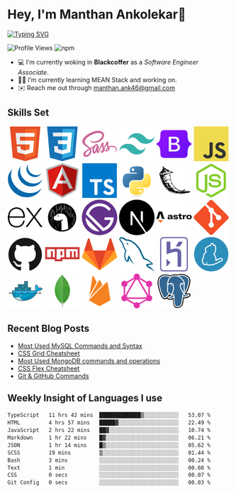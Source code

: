 # Hey, I'm Manthan Ankolekar👋

[![Typing SVG](https://readme-typing-svg.demolab.com?font=Fira+Code&pause=1000&width=435&lines=Front+End+Developer;Learn%2C+Build%2C+Repeat)](https://git.io/typing-svg)

![Profile Views](https://komarev.com/ghpvc/?username=manthanank&color=brightgreen)
![npm](https://img.shields.io/npm/dt/manthanank)
<!-- ![npm](https://img.shields.io/npm/dw/manthanank)
![npm](https://img.shields.io/npm/dm/manthanank)
![npm](https://img.shields.io/npm/dy/manthanank) -->

- 💻 I’m currently woking in **Blackcoffer** as a *Software Engineer Associate*.
- 🧑‍💻 I’m currently learning MEAN Stack and working on.
- ✉️ Reach me out through [manthan.ank46@gmail.com](mailto:manthan.ank46@gmail.com)

## Skills Set

![HTML5](/assets/svg/html.svg)
![CSS3](/assets/svg/css.svg)
![SASS](/assets/svg/sass.svg)
![TailwindCSS](/assets/svg/tailwindcss.svg)
![Bootstrap](/assets/svg/bootstrap.svg)
![JavaScript](/assets/svg/javascript.svg)
![jQuery](/assets/svg/jquery.svg)
![Angular](/assets/svg/angular.svg)
![Typescript](/assets/svg/typescript.svg)
![Python](/assets/svg/python.svg)
![Flask](/assets/svg/flask.svg)
![Node.js](/assets/svg/nodejs.svg)
![Express](/assets/svg/express.svg)
![Deno](/assets/svg/deno.svg)
![Gatsby](/assets/svg/gatsby.svg)
![NextJs](/assets/svg/nextjs.svg)
![Astro](/assets/svg/astro.svg)
![Git](/assets/svg/git.svg)
![GitHub](/assets/svg/github.svg)
![Npm](/assets/svg/npm.svg)
![GitLab](/assets/svg/gitlab.svg)
![MySQL](/assets/svg/mysql.svg)
![Heroku](/assets/svg/heroku.svg)
![Yarn](/assets/svg/yarn.svg)
![Docker](/assets/svg/docker.svg)
![MongoDB](/assets/svg//mongodb.svg)
![Firebase](/assets/svg/firebase.svg)
![GraphQL](/assets/svg/graphql.svg)
![Postgresql](/assets/svg/postgresql.svg)

## Recent Blog Posts

<!-- BLOG-POST-LIST:START -->
- [Most Used MySQL Commands and Syntax](https://manthanank.hashnode.dev/most-used-mysql-commands-and-syntax)
- [CSS Grid Cheatsheet](https://dev.to/manthanank/css-grid-cheatsheet-53la)
- [Most Used MongoDB commands and operations](https://manthanank.hashnode.dev/most-used-mongodb-commands-and-operations)
- [CSS Flex Cheatsheet](https://dev.to/manthanank/css-flex-cheatsheet-13lp)
- [Git &amp; GitHub Commands](https://dev.to/manthanank/git-github-commands-45b6)
<!-- BLOG-POST-LIST:END -->

## Weekly Insight of Languages I use

<!--START_SECTION:waka-->

```txt
TypeScript   11 hrs 42 mins  █████████████▒░░░░░░░░░░░   53.07 %
HTML         4 hrs 57 mins   █████▓░░░░░░░░░░░░░░░░░░░   22.49 %
JavaScript   2 hrs 22 mins   ██▓░░░░░░░░░░░░░░░░░░░░░░   10.74 %
Markdown     1 hr 22 mins    █▓░░░░░░░░░░░░░░░░░░░░░░░   06.21 %
JSON         1 hr 14 mins    █▒░░░░░░░░░░░░░░░░░░░░░░░   05.62 %
SCSS         19 mins         ▒░░░░░░░░░░░░░░░░░░░░░░░░   01.44 %
Bash         3 mins          ░░░░░░░░░░░░░░░░░░░░░░░░░   00.24 %
Text         1 min           ░░░░░░░░░░░░░░░░░░░░░░░░░   00.08 %
CSS          0 secs          ░░░░░░░░░░░░░░░░░░░░░░░░░   00.07 %
Git Config   0 secs          ░░░░░░░░░░░░░░░░░░░░░░░░░   00.03 %
```

<!--END_SECTION:waka-->
